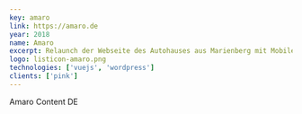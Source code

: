 ```yaml
---
key: amaro
link: https://amaro.de
year: 2018
name: Amaro
excerpt: Relaunch der Webseite des Autohauses aus Marienberg mit Mobile.de Schnittstelle
logo: listicon-amaro.png
technologies: ['vuejs', 'wordpress']
clients: ['pink']
---
```


Amaro Content DE
